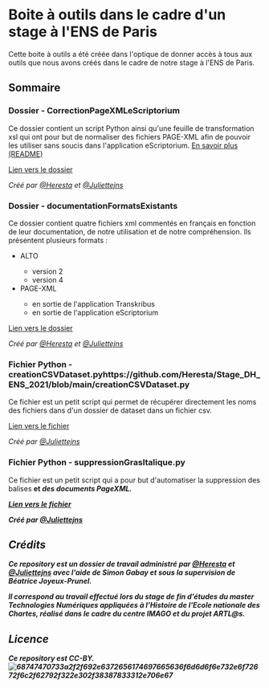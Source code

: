 # Boite à outils dans le cadre d'un stage à l'ENS de Paris
Cette boite à outils a été créée dans l'optique de donner accès à tous aux outils que nous avons créés dans le cadre de notre stage à l'ENS de Paris.

## Sommaire
### Dossier - CorrectionPageXMLeScriptorium
Ce dossier contient un script Python ainsi qu'une feuille de transformation xsl qui ont pour but de normaliser des fichiers PAGE-XML afin de pouvoir les utiliser sans soucis dans l'application eScriptorium. [En savoir plus (README)](https://github.com/Heresta/Stage_DH_ENS_2021/blob/main/CorrectionPageXMLeScriptorium/README.md)

[Lien vers le dossier](https://github.com/Heresta/Stage_DH_ENS_2021/tree/main/CorrectionPageXMLeScriptorium)

<i>Créé par [@Heresta](http://github.com/Heresta) et [@Juliettejns](http://github.com/Juliettejns)</i>

### Dossier - documentationFormatsExistants
Ce dossier contient quatre fichiers xml commentés en français en fonction de leur documentation, de notre utilisation et de notre compréhension. Ils présentent plusieurs formats : 
<ul>
  <li>ALTO</li>
  <ul>
    <li>version 2</li>
    <li>version 4</li>
  </ul>
  <li>PAGE-XML</li>
  <ul>
    <li>en sortie de l'application Transkribus</li>
    <li>en sortie de l'application eScriptorium</li>
  </ul>
</ul>

[Lien vers le dossier](https://github.com/Heresta/Stage_DH_ENS_2021/tree/main/documentationFormatsExistants)

<i>Créé par [@Heresta](http://github.com/Heresta) et [@Juliettejns](http://github.com/Juliettejns)</i>

### Fichier Python - creationCSVDataset.pyhttps://github.com/Heresta/Stage_DH_ENS_2021/blob/main/creationCSVDataset.py
Ce fichier est un petit script qui permet de récupérer directement les noms des fichiers dans d'un dossier de dataset dans un fichier csv.

[Lien vers le fichier](https://github.com/Heresta/Stage_DH_ENS_2021/blob/main/creationCSVDataset.py)

<i>Créé par [@Juliettejns](http://github.com/Juliettejns)</i>

### Fichier Python - suppressionGrasItalique.py
Ce fichier est un petit script qui a pour but d'automatiser la suppression des balises <b> et <i> des documents PageXML.
  
[Lien vers le fichier](https://github.com/Heresta/Stage_DH_ENS_2021/blob/main/suppressionGrasItalique.py)  
  
<i>Créé par [@Juliettejns](http://github.com/Juliettejns)</i>

## Crédits
Ce repository est un dossier de travail administré par [@Heresta](http://github.com/Heresta) et [@Juliettejns](http://github.com/Juliettejns) avec l'aide  de Simon Gabay et sous la supervision de Béatrice Joyeux-Prunel. 

Il correspond au travail effectué lors du stage de fin d'études du master Technologies Numériques appliquées à l'Histoire de l'Ecole nationale des Chartes, réalisé dans le cadre du centre IMAGO et du projet ARTL@s.

## Licence
Ce repository est CC-BY.
![68747470733a2f2f692e6372656174697665636f6d6d6f6e732e6f72672f6c2f62792f322e302f38387833312e706e67](https://user-images.githubusercontent.com/56683417/115237678-2150d080-a11d-11eb-903e-5a26587e12e1.png)

